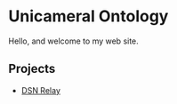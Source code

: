 # Unicameral Ontology

Hello, and welcome to my web site.

## Projects
* [DSN Relay](about_dsn_relay.html)
